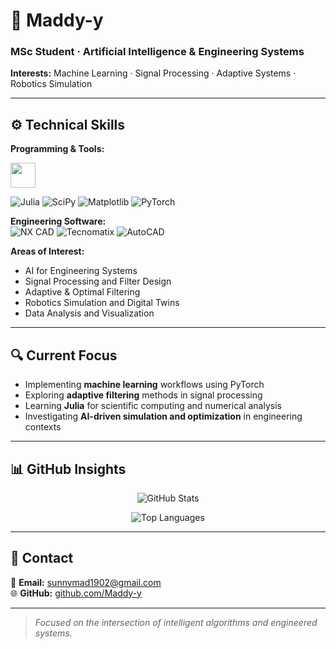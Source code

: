 # 🧠 Maddy-y

### MSc Student · Artificial Intelligence & Engineering Systems  
**Interests:** Machine Learning · Signal Processing · Adaptive Systems · Robotics Simulation

---

## ⚙️ Technical Skills

**Programming & Tools:**  

<img src="https://raw.githubusercontent.com/yurijserrano/Github-Profile-Readme-Logos/master/languages/python.svg" width="40" />

![Julia](https://img.shields.io/badge/-Julia-9558B2?style=for-the-badge&logo=julia&logoColor=white)
![SciPy](https://img.shields.io/badge/scipy-%230C55A5.svg?style=for-the-badge&logo=scipy&logoColor=white)
![Matplotlib](https://img.shields.io/badge/matplotlib-%23ffffff.svg?style=for-the-badge&logo=matplotlib&logoColor=black)
![PyTorch](https://img.shields.io/badge/pytorch-%23EE4C2C.svg?style=for-the-badge&logo=pytorch&logoColor=white)

**Engineering Software:**  
![NX CAD](https://img.shields.io/badge/NX%20CAD-00579A?style=for-the-badge)
![Tecnomatix](https://img.shields.io/badge/Tecnomatix-1196C6?style=for-the-badge)
![AutoCAD](https://img.shields.io/badge/AutoCAD-E54120?style=for-the-badge&logo=autocad&logoColor=white)

**Areas of Interest:**  
- AI for Engineering Systems  
- Signal Processing and Filter Design  
- Adaptive & Optimal Filtering  
- Robotics Simulation and Digital Twins  
- Data Analysis and Visualization  

---

## 🔍 Current Focus

- Implementing **machine learning** workflows using PyTorch  
- Exploring **adaptive filtering** methods in signal processing  
- Learning **Julia** for scientific computing and numerical analysis  
- Investigating **AI-driven simulation and optimization** in engineering contexts  

---

## 📊 GitHub Insights

<div align="center">

![GitHub Stats](https://github-readme-stats.vercel.app/api?username=Maddy-y&show_icons=true&theme=tokyonight&hide_border=true&count_private=true)

![Top Languages](https://github-readme-stats.vercel.app/api/top-langs/?username=Maddy-y&layout=compact&theme=tokyonight&hide_border=true)

</div>

---

## 🧩 Contact

📧 **Email:** [sunnymad1902@gmail.com](mailto:sunnymad1902@gmail.com)  
🌐 **GitHub:** [github.com/Maddy-y](https://github.com/Maddy-y)

---

> *Focused on the intersection of intelligent algorithms and engineered systems.*

